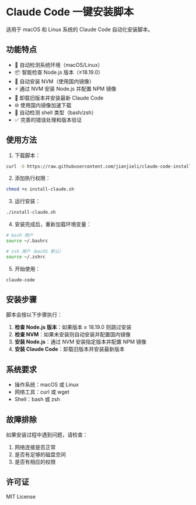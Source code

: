 # Claude Code 一键安装脚本

适用于 macOS 和 Linux 系统的 Claude Code 自动化安装脚本。

## 功能特点

- 🚀 自动检测系统环境（macOS/Linux）
- 📦 智能检查 Node.js 版本（≥18.19.0）
- 🔧 自动安装 NVM（使用国内镜像）
- ⚡ 通过 NVM 安装 Node.js 并配置 NPM 镜像
- 🎯 卸载旧版本并安装最新 Claude Code
- 🌐 使用国内镜像加速下载
- 🔄 自动检测 shell 类型（bash/zsh）
- ✅ 完善的错误处理和版本验证

## 使用方法

1. 下载脚本：
```bash
curl -O https://raw.githubusercontent.com/jianjieli/claude-code-installer/main/install-claude.sh
```

2. 添加执行权限：
```bash
chmod +x install-claude.sh
```

3. 运行安装：
```bash
./install-claude.sh
```

4. 安装完成后，重新加载环境变量：
```bash
# bash 用户
source ~/.bashrc

# zsh 用户（macOS 默认）
source ~/.zshrc
```

5. 开始使用：
```bash
claude-code
```

## 安装步骤

脚本会按以下步骤执行：

1. **检查 Node.js 版本**：如果版本 ≥ 18.19.0 则跳过安装
2. **检查 NVM**：如果未安装则自动安装并配置国内镜像
3. **安装 Node.js**：通过 NVM 安装指定版本并配置 NPM 镜像
4. **安装 Claude Code**：卸载旧版本并安装最新版本

## 系统要求

- 操作系统：macOS 或 Linux
- 网络工具：curl 或 wget
- Shell：bash 或 zsh

## 故障排除

如果安装过程中遇到问题，请检查：

1. 网络连接是否正常
2. 是否有足够的磁盘空间
3. 是否有相应的权限

## 许可证

MIT License